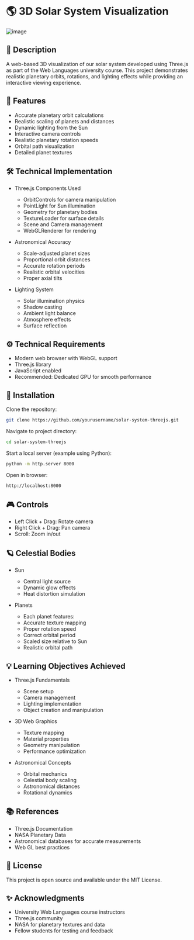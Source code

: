 # 🌎 3D Solar System Visualization
![image](https://github.com/user-attachments/assets/c997248f-e30d-4283-83a7-278df5447250)

## 📝 Description
A web-based 3D visualization of our solar system developed using Three.js as part of the Web Languages university course. This project demonstrates realistic planetary orbits, rotations, and lighting effects while providing an interactive viewing experience.
## 🌟 Features
- Accurate planetary orbit calculations
- Realistic scaling of planets and distances
- Dynamic lighting from the Sun
- Interactive camera controls
- Realistic planetary rotation speeds
- Orbital path visualization
- Detailed planet textures

## 🛠️ Technical Implementation
- Three.js Components Used
    - OrbitControls for camera manipulation
    - PointLight for Sun illumination
    - Geometry for planetary bodies
    - TextureLoader for surface details
    - Scene and Camera management
    - WebGLRenderer for rendering

- Astronomical Accuracy
    - Scale-adjusted planet sizes
    - Proportional orbit distances
    - Accurate rotation periods
    - Realistic orbital velocities
    - Proper axial tilts

- Lighting System
    - Solar illumination physics
    - Shadow casting
    - Ambient light balance
    - Atmosphere effects
    - Surface reflection

## ⚙️ Technical Requirements

- Modern web browser with WebGL support
- Three.js library
- JavaScript enabled
- Recommended: Dedicated GPU for smooth performance

## 🚀 Installation

Clone the repository:
```bash
git clone https://github.com/yourusername/solar-system-threejs.git
```
Navigate to project directory:
```bash
cd solar-system-threejs
```
Start a local server (example using Python):
```bash
python -m http.server 8000
```
Open in browser:
```bash
http://localhost:8000
```
## 🎮 Controls

- Left Click + Drag: Rotate camera
- Right Click + Drag: Pan camera
- Scroll: Zoom in/out

## 🪐 Celestial Bodies
- Sun
    - Central light source
    - Dynamic glow effects
    - Heat distortion simulation

- Planets
    - Each planet features:
    - Accurate texture mapping
    - Proper rotation speed
    - Correct orbital period
    - Scaled size relative to Sun
    - Realistic orbital path

## 💡 Learning Objectives Achieved

- Three.js Fundamentals
    - Scene setup
    - Camera management
    - Lighting implementation
    - Object creation and manipulation


- 3D Web Graphics
    - Texture mapping
    - Material properties
    - Geometry manipulation
    - Performance optimization


- Astronomical Concepts
    - Orbital mechanics
    - Celestial body scaling
    - Astronomical distances
    - Rotational dynamics


## 📚 References

- Three.js Documentation
- NASA Planetary Data
- Astronomical databases for accurate measurements
- Web GL best practices

## 📜 License
This project is open source and available under the MIT License.
## ✨ Acknowledgments

- University Web Languages course instructors
- Three.js community
- NASA for planetary textures and data
- Fellow students for testing and feedback
